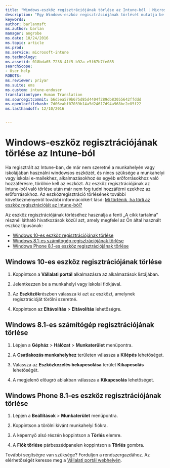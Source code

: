 ```yaml
---
title: "Windows-eszköz regisztrációjának törlése az Intune-ból | Microsoft Docs"
description: "Egy Windows-eszköz regisztrációjának törlését mutatja be az Intune-ból"
keywords: 
author: barlanmsft
ms.author: barlan
manager: angrobe
ms.date: 10/24/2016
ms.topic: article
ms.prod: 
ms.service: microsoft-intune
ms.technology: 
ms.assetid: 018bda65-7238-41f5-b92a-e5f67b7fe085
searchScope:
- User help
ROBOTS: 
ms.reviewer: priyar
ms.suite: ems
ms.custom: intune-enduser
translationtype: Human Translation
ms.sourcegitcommit: b6d5ea579b675d85d4404f289db83055642ffddd
ms.openlocfilehash: 7d06eabf07039b14a5d24617d94a968bc2e85f22
ms.lasthandoff: 12/10/2016


---
```



# <a name="unenroll-your-windows-device-from-intune"></a>Windows-eszköz regisztrációjának törlése az Intune-ból

Ha regisztrált az Intune-ban, de már nem szeretné a munkahelyén vagy iskolájában használni windowsos eszközét, és nincs szüksége a munkahelyi vagy iskolai e-mailekhez, alkalmazásokhoz és egyéb erőforrásokhoz való hozzáférésre, törölnie kell az eszközt. Az eszköz regisztrációjának az Intune-ból való törlése után már nem fog tudni hozzáférni ezekhez az erőforrásokhoz. Az eszközregisztráció törlésének további következményeiről további információkért lásd: [Mi történik, ha törli az eszköz regisztrációját az Intune-ból?](what-happens-if-you-unenroll-your-device-from-intune-windows.md)

Az eszköz regisztrációjának törléséhez használja a fenti „A cikk tartalma” résznél látható hivatkozások közül azt, amely megfelel az Ön által használt eszköz típusának:

-    [Windows 10-es eszköz regisztrációjának törlése](#unenroll-your-windows-10-device)
-    [Windows 8.1-es számítógép regisztrációjának törlése](#unenroll-your-windows-8-1-computer)
-    [Windows Phone 8.1-es eszköz regisztrációjának törlése](#unenroll-your-windows-phone-8-1-device)

## <a name="unenroll-your-windows-10-device"></a>Windows 10-es eszköz regisztrációjának törlése

1.  Koppintson a **Vállalati portál** alkalmazásra az alkalmazások listájában.

2.  Jelentkezzen be a munkahelyi vagy iskolai fiókjával.

3.  Az **Eszközök**részben válassza ki azt az eszközt, amelynek regisztrációját törölni szeretné.

4.  Koppintson az **Eltávolítás** &gt; **Eltávolítás** lehetőségre.

## <a name="unenroll-your-windows-81-computer"></a>Windows 8.1-es számítógép regisztrációjának törlése

1.  Lépjen a **Gépház** &gt; **Hálózat** &gt; **Munkaterület** menüpontra.

2.  A **Csatlakozás munkahelyhez** területen válassza a **Kilépés** lehetőséget.

3.  Válassza az **Eszközkezelés bekapcsolása** terület **Kikapcsolás** lehetőségét.

4.  A megjelenő előugró ablakban válassza a **Kikapcsolás** lehetőséget.

## <a name="unenroll-your-windows-phone-81-device"></a>Windows Phone 8.1-es eszköz regisztrációjának törlése

1.  Lépjen a **Beállítások** &gt; **Munkaterület** menüpontra.

2.  Koppintson a törölni kívánt munkahelyi fiókra.

3.  A képernyő alsó részén koppintson a **Törlés** elemre.

4.  A **Fiók törlése** párbeszédpanelen koppintson a **Törlés** gombra.

További segítségre van szüksége? Forduljon a rendszergazdához. Az elérhetőségét keresse meg a [Vállalati portál webhelyén](http://portal.manage.microsoft.com).

